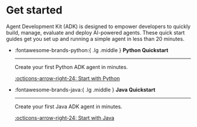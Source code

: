 # Get started

Agent Development Kit (ADK) is designed to empower developers to quickly build,
manage, evaluate and deploy AI-powered agents. These quick start guides get you
set up and running a simple agent in less than 20 minutes.

<div class="grid cards" markdown>

-   :fontawesome-brands-python:{ .lg .middle } **Python Quickstart**

    ---
    Create your first Python ADK agent in minutes.

    [:octicons-arrow-right-24: Start with Python](/adk-docs/get-started/python) <br>

-   :fontawesome-brands-java:{ .lg .middle } **Java Quickstart**

    ---
    Create your first Java ADK agent in minutes.

    [:octicons-arrow-right-24: Start with Java](/adk-docs/get-started/java.md) <br>

</div>
